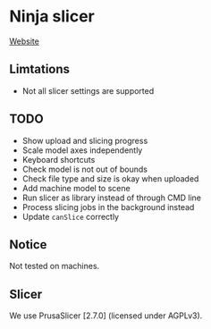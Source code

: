 # Ninja slicer

[Website](https://ninja-slicer.vercel.app/)

## Limtations
- Not all slicer settings are supported

## TODO
- Show upload and slicing progress
- Scale model axes independently
- Keyboard shortcuts
- Check model is not out of bounds
- Check file type and size is okay when uploaded
- Add machine model to scene
- Run slicer as library instead of through CMD line
- Process slicing jobs in the background instead 
- Update `canSlice` correctly

## Notice

Not tested on machines.


## Slicer

We use PrusaSlicer [2.7.0] (licensed under AGPLv3).

<!-- PrusaSlicer-2.7.0+linux-x64-GTK3-202311231454.tar.bz2 and PrusaSlicer-2.7.0+MacOS-universal-202311231501.dmg -->
